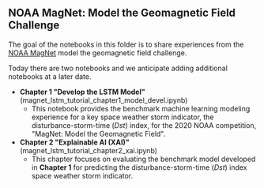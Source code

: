 ## NOAA MagNet: Model the Geomagnetic Field Challenge

The goal of the notebooks in this folder is to share experiences from the [NOAA MagNet](https://ngdc.noaa.gov/geomag/mag-net-challenge.html) model the geomagnetic field challenge.

Today there are two notebooks and we anticipate adding additional notebooks at a later date.

* <b>Chapter 1 "Develop the LSTM Model"</b> (magnet_lstm_tutorial_chapter1_model_devel.ipynb)
    * This notebook provides the benchmark machine learning modeling experience for a key space weather storm indicator, the disturbance-storm-time (<i>Dst</i>) index, for the 2020 NOAA competition, "MagNet: Model the Geomagnetic Field".
* <b>Chapter 2 "Explainable AI (XAI)"</b> (magnet_lstm_tutorial_chapter2_xai.ipynb)
    * This chapter focuses on evaluating the benchmark model developed in <b>Chapter 1</b> for predicting the disturbance-storm-time (<i>Dst</i>) index space weather storm indicator.
